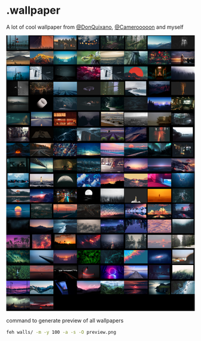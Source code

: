 # .wallpaper

A lot of cool wallpaper from [@DonQuixano](https://github.com/DonQuixano), [@Camerooooon](https://github.com/Camerooooon) and myself

![Image preview](https://github.com/JakeRoggenbuck/.wallpaper/blob/master/preview.png)

command to generate preview of all wallpapers
```sh
feh walls/ -m -y 100 -a -s -O preview.png
```
